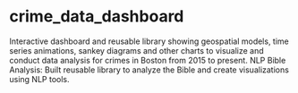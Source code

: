 # crime_data_dashboard

Interactive dashboard and reusable library showing geospatial models, time series animations, sankey diagrams and other charts to visualize and conduct data analysis for crimes in Boston from 2015 to present. 
NLP Bible Analysis: Built reusable library to analyze the Bible and create visualizations using NLP tools.
